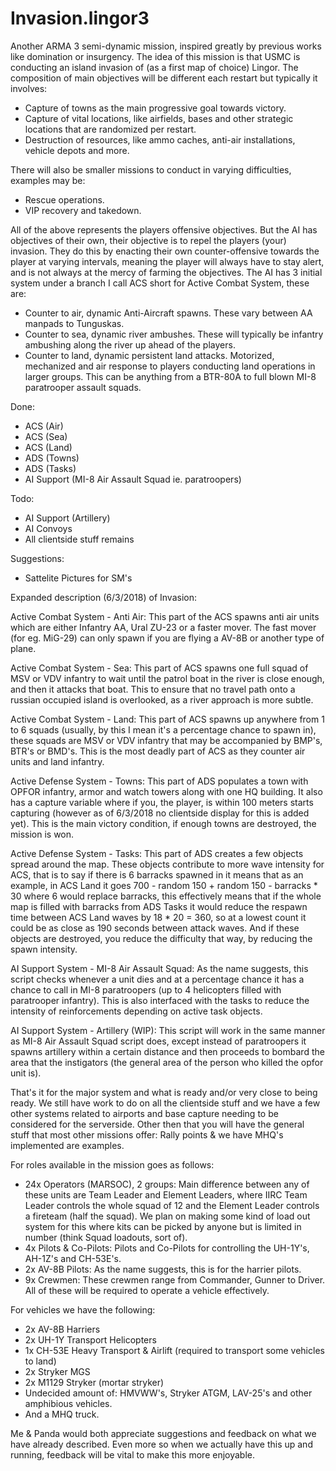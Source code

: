 # Invasion.lingor3

Another ARMA 3 semi-dynamic mission, inspired greatly by previous works like domination or insurgency. The idea of this mission is that USMC
is conducting an island invasion of (as a first map of choice) Lingor. The composition of main objectives will be different each restart but 
typically it involves:
- Capture of towns as the main progressive goal towards victory.
- Capture of vital locations, like airfields, bases and other strategic locations that are randomized per restart.
- Destruction of resources, like ammo caches, anti-air installations, vehicle depots and more.

There will also be smaller missions to conduct in varying difficulties, examples may be:
- Rescue operations.
- VIP recovery and takedown.

All of the above represents the players offensive objectives. But the AI has objectives of their own, their objective is to repel the players
(your) invasion. They do this by enacting their own counter-offensive towards the player at varying intervals, meaning the player will always
have to stay alert, and is not always at the mercy of farming the objectives. The AI has 3 initial system under a branch I call ACS short for
Active Combat System, these are:
- Counter to air, dynamic Anti-Aircraft spawns. These vary between AA manpads to Tunguskas.
- Counter to sea, dynamic river ambushes. These will typically be infantry ambushing along the river up ahead of the players.
- Counter to land, dynamic persistent land attacks. Motorized, mechanized and air response to players conducting land operations in larger
groups. This can be anything from a BTR-80A to full blown MI-8 paratrooper assault squads.

Done:
- ACS (Air)
- ACS (Sea)
- ACS (Land)
- ADS (Towns)
- ADS (Tasks)
- AI Support (MI-8 Air Assault Squad ie. paratroopers)

Todo:
- AI Support (Artillery)
- AI Convoys
- All clientside stuff remains

Suggestions:
- Sattelite Pictures for SM's

Expanded description (6/3/2018) of Invasion:

Active Combat System - Anti Air: This part of the ACS spawns anti air units which are either Infantry AA, Ural ZU-23 or a faster mover. The fast mover (for eg. MiG-29) can only spawn if you are flying a AV-8B or another type of plane.

Active Combat System - Sea: This part of ACS spawns one full squad of MSV or VDV infantry to wait until the patrol boat in the river is close enough, and then it attacks that boat. This to ensure that no travel path onto a russian occupied island is overlooked, as a river approach is more subtle.

Active Combat System - Land: This part of ACS spawns up anywhere from 1 to 6 squads (usually, by this I mean it's a percentage chance to spawn in), these squads are MSV or VDV infantry that may be accompanied by BMP's, BTR's or BMD's. This is the most deadly part of ACS as they counter air units and land infantry.

Active Defense System - Towns: This part of ADS populates a town with OPFOR infantry, armor and watch towers along with one HQ building. It also has a capture variable where if you, the player, is within 100 meters starts capturing (however as of 6/3/2018 no clientside display for this is added yet). This is the main victory condition, if enough towns are destroyed, the mission is won.

Active Defense System - Tasks: This part of ADS creates a few objects spread around the map. These objects contribute to more wave intensity for ACS, that is to say if there is 6 barracks spawned in it means that as an example, in ACS Land it goes 700 - random 150 + random 150 - barracks * 30 where 6 would replace barracks, this effectively means that if the whole map is filled with barracks from ADS Tasks it would reduce the respawn time between ACS Land waves by 18 * 20 = 360, so at a lowest count it could be as close as 190 seconds between attack waves. And if these objects are destroyed, you reduce the difficulty that way, by reducing the spawn intensity.

AI Support System - MI-8 Air Assault Squad: As the name suggests, this script checks whenever a unit dies and at a percentage chance it has a chance to call in MI-8 paratroopers (up to 4 helicopters filled with paratrooper infantry). This is also interfaced with the tasks to reduce the intensity of reinforcements depending on active task objects.

AI Support System - Artillery (WIP): This script will work in the same manner as MI-8 Air Assault Squad script does, except instead of paratroopers it spawns artillery within a certain distance and then proceeds to bombard the area that the instigators (the general area of the person who killed the opfor unit is).

That's it for the major system and what is ready and/or very close to being ready. We still have work to do on all the clientside stuff and we have a few other systems related to airports and base capture needing to be considered for the serverside. Other then that you will have the general stuff that most other missions offer: Rally points & we have MHQ's implemented are examples.

For roles available in the mission goes as follows:
- 24x Operators (MARSOC), 2 groups: Main difference between any of these units are Team Leader and Element Leaders, where IIRC Team Leader controls the whole squad of 12 and the Element Leader controls a fireteam (half the squad). We plan on making some kind of load out system for this where kits can be picked by anyone but is limited in number (think Squad loadouts, sort of).
- 4x Pilots & Co-Pilots: Pilots and Co-Pilots for controlling the UH-1Y's, AH-1Z's and CH-53E's.
- 2x AV-8B Pilots: As the name suggests, this is for the harrier pilots.
- 9x Crewmen: These crewmen range from Commander, Gunner to Driver. All of these will be required to operate a vehicle effectively.

For vehicles we have the following:
- 2x AV-8B Harriers
- 2x UH-1Y Transport Helicopters
- 1x CH-53E Heavy Transport & Airlift (required to transport some vehicles to land)
- 2x Stryker MGS
- 2x M1129 Stryker (mortar stryker)
- Undecided amount of: HMVWW's, Stryker ATGM, LAV-25's and other amphibious vehicles.
- And a MHQ truck.

Me & Panda would both appreciate suggestions and feedback on what we have already described. Even more so when we actually have this up and running, feedback will be vital to make this more enjoyable.
